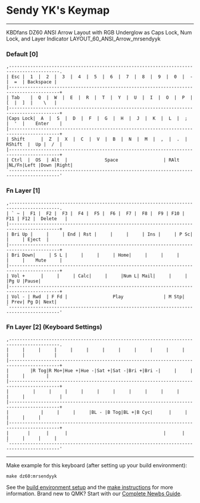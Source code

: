 # Sendy YK's Keymap
---

KBDfans DZ60 ANSI Arrow Layout with RGB Underglow as Caps Lock, Num Lock, and Layer Indicator
LAYOUT_60_ANSI_Arrow_mrsendyyk

### Default [0]
```
,-----------------------------------------------------------------------------------------.
| Esc |  1  |  2  |  3  |  4  |  5  |  6  |  7  |  8  |  9  |  0  |  -  |  =  | Backspace |
|-----------------------------------------------------------------------------------------+
| Tab    |  Q  |  W  |  E  |  R  |  T  |  Y  |  U  |  I  |  O  |  P  |  [  |  ]  |    \   |
|-----------------------------------------------------------------------------------------+
|Caps Lock|  A  |  S  |  D  |  F  |  G  |  H  |  J  |  K  |  L  |  ;  |  '  |    Enter    |
|-----------------------------------------------------------------------------------------+
| Shift      |  Z  |  X  |  C  |  V  |  B  |  N  |  M  |  ,  |  .  |  RShift  |  Up |  /  |
|-----------------------------------------------------------------------------------------+
| Ctrl  |  OS  | Alt  |              Space                 | RAlt |NL/Fn|Left |Down |Right|
`-----------------------------------------------------------------------------------------'
```

### Fn Layer [1]
```
,-----------------------------------------------------------------------------------------.
| ` ~ |  F1 |  F2 |  F3 |  F4 |  F5 |  F6 |  F7 |  F8 |  F9 | F10 | F11 | F12 |  Delete   |
|-----------------------------------------------------------------------------------------+
| Bri Up |     |     | End | Rst |     |     |     | Ins |     | P Sc|     |     | Eject  |
|-----------------------------------------------------------------------------------------+
| Bri Down|     | S L |     |     |     | Home|     |     |     |     |     |    Mute     |
|-----------------------------------------------------------------------------------------+
| Vol +      |     |     | Calc|     |     |Num L| Mail|     |     |          |Pg U |Pause|
|-----------------------------------------------------------------------------------------+
| Vol - | Rwd  | F Fd |                 Play               | M Stp|     | Prev| Pg D| Next|
`-----------------------------------------------------------------------------------------'
```

### Fn Layer [2] (Keyboard Settings)
```
,-----------------------------------------------------------------------------------------.
|     |     |     |     |     |     |     |     |     |     |     |     |     |           |
|-----------------------------------------------------------------------------------------+
|        |R Tog|R Mo+|Hue +|Hue -|Sat +|Sat -|Bri +|Bri -|     |     |     |     |        |
|-----------------------------------------------------------------------------------------+
|         |     |     |     |     |     |     |     |     |     |     |     |             |
|-----------------------------------------------------------------------------------------+
|            |     |     |     |BL - |B Tog|BL +|B Cyc|      |     |          |     |     |
|-----------------------------------------------------------------------------------------+
|       |      |      |                                    |      |     |     |     |     |
`-----------------------------------------------------------------------------------------'
```
---

Make example for this keyboard (after setting up your build environment):

    make dz60:mrsendyyk
    
See the [build environment setup](https://docs.qmk.fm/#/getting_started_build_tools) and the [make instructions](https://docs.qmk.fm/#/getting_started_make_guide) for more information. Brand new to QMK? Start with our [Complete Newbs Guide](https://docs.qmk.fm/#/newbs).
